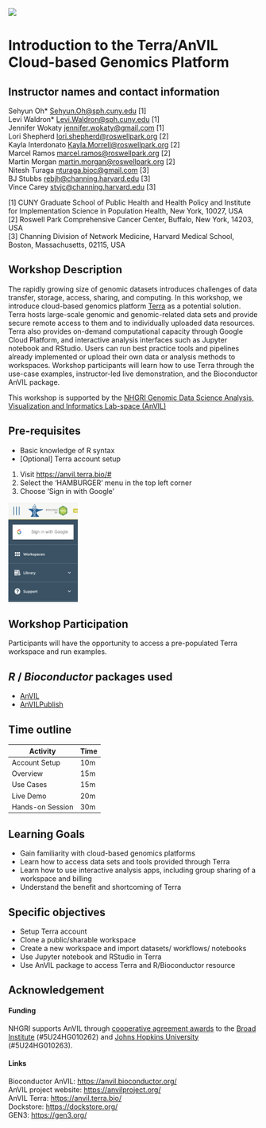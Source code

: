 ![](https://github.com/waldronlab/AnVILWorkshop/workflows/.github/workflows/basic_checks.yaml/badge.svg)

# Introduction to the Terra/AnVIL Cloud-based Genomics Platform

## Instructor names and contact information
Sehyun Oh* <Sehyun.Oh@sph.cuny.edu> [1]   
Levi Waldron* <Levi.Waldron@sph.cuny.edu> [1]      
Jennifer Wokaty <jennifer.wokaty@gmail.com> [1]    
Lori Shepherd <lori.shepherd@roswellpark.org> [2]   
Kayla Interdonato <Kayla.Morrell@roswellpark.org> [2]    
Marcel Ramos <marcel.ramos@roswellpark.org> [2]   
Martin Morgan <martin.morgan@roswellpark.org> [2]       
Nitesh Turaga <nturaga.bioc@gmail.com> [3]     
BJ Stubbs <rebjh@channing.harvard.edu> [3]   
Vince Carey <stvjc@channing.harvard.edu> [3]       

[1] CUNY Graduate School of Public Health and Health Policy and Institute for Implementation Science in Population Health, New York, 10027, USA   
[2] Roswell Park Comprehensive Cancer Center, Buffalo, New York, 14203, USA   
[3] Channing Division of Network Medicine, Harvard Medical School, Boston, Massachusetts, 02115, USA 
   
   

## Workshop Description

The rapidly growing size of genomic datasets introduces 
challenges of data transfer, storage, access, sharing, and computing. In this workshop, 
we introduce cloud-based genomics platform [Terra](https://anvil.terra.bio/) 
as a potential solution. Terra hosts large-scale genomic and genomic-related data 
sets and provide secure remote access to them and to individually uploaded data resources. Terra
also provides on-demand computational capacity through Google Cloud Platform, and 
interactive analysis interfaces such as Jupyter notebook and RStudio. Users can 
run best practice tools and pipelines already implemented or upload their own
data or analysis methods to workspaces. Workshop participants will learn how to
use Terra through the use-case examples, instructor-led live demonstration, and the 
Bioconductor AnVIL package. 

This workshop is supported by the [NHGRI Genomic Data Science Analysis, Visualization and Informatics Lab-space (AnVIL)](https://anvilproject.org/)


## Pre-requisites

* Basic knowledge of R syntax
* [Optional] Terra account setup     
1. Visit https://anvil.terra.bio/#    
2. Select the ‘HAMBURGER’ menu in the top left corner   
3. Choose ‘Sign in with Google’   

<img src="https://raw.githubusercontent.com/waldronlab/AnVILWorkshop/master/vignettes/images/signin.png" alt="Sign-in" style="width:140px;height:200px;">

## Workshop Participation

Participants will have the opportunity to access a pre-populated Terra workspace and run examples. 

## _R_ / _Bioconductor_ packages used

* [AnVIL](https://bioconductor.org/packages/release/bioc/html/AnVIL.html)
* [AnVILPublish](https://bioconductor.org/packages/release/bioc/html/AnVILPublish.html)

## Time outline

| Activity                                              | Time |
|-------------------------------------------------------|------|
| Account Setup                                         | 10m  |
| Overview                                              | 15m  |
| Use Cases                                             | 15m  |
| Live Demo                                             | 20m  |
| Hands-on Session                                      | 30m  |


## Learning Goals

* Gain familiarity with cloud-based genomics platforms
* Learn how to access data sets and tools provided through Terra
* Learn how to use interactive analysis apps, including group sharing of a workspace and billing
* Understand the benefit and shortcoming of Terra
 
## Specific objectives

* Setup Terra account
* Clone a public/sharable workspace 
* Create a new workspace and import datasets/ workflows/ notebooks
* Use Jupyter notebook and RStudio in Terra
* Use AnVIL package to access Terra and R/Bioconductor resource
  
## Acknowledgement
#### Funding
NHGRI supports AnVIL through [cooperative agreement awards](https://www.genome.gov/Funded-Programs-Projects/Computational-Genomics-and-Data-Science-Program/Genomic-Analysis-Visualization-Informatics-Lab-space-AnVIL#awards) to the [Broad Institute](https://projectreporter.nih.gov/project_info_description.cfm?aid=9788512&icde=46222930&ddparam=&ddvalue=&ddsub=&cr=1&csb=default&cs=ASC&pball=) (#5U24HG010262) and [Johns Hopkins University](https://projectreporter.nih.gov/project_info_description.cfm?aid=9789931&icde=46222940&ddparam=&ddvalue=&ddsub=&cr=2&csb=default&cs=ASC&pball=) (#5U24HG010263).

#### Links
Bioconductor AnVIL: https://anvil.bioconductor.org/   
AnVIL project website: https://anvilproject.org/   
AnVIL Terra: https://anvil.terra.bio/   
Dockstore: https://dockstore.org/   
GEN3: https://gen3.org/     



